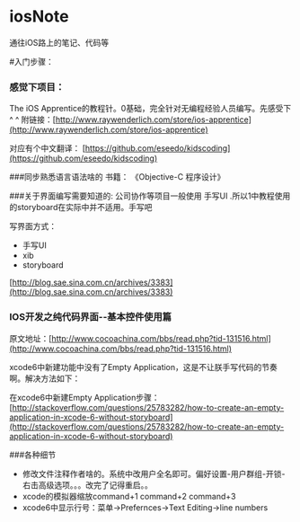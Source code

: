# iosNote
通往iOS路上的笔记、代码等


#入门步骤：

### 感觉下项目：
The iOS Apprentice的教程针。0基础，完全针对无编程经验人员编写。先感受下 ^ ^
附链接：[http://www.raywenderlich.com/store/ios-apprentice](http://www.raywenderlich.com/store/ios-apprentice)

对应有个中文翻译：
[https://github.com/eseedo/kidscoding](https://github.com/eseedo/kidscoding)


###同步熟悉语言语法啥的
书籍：
《Objective-C 程序设计》


###关于界面编写需要知道的:
公司协作等项目一般使用 手写UI  .所以1中教程使用的storyboard在实际中并不适用。手写吧

写界面方式：

* 手写UI
* xib
* storyboard

[http://blog.sae.sina.com.cn/archives/3383](http://blog.sae.sina.com.cn/archives/3383)


### IOS开发之纯代码界面--基本控件使用篇 
原文地址：[http://www.cocoachina.com/bbs/read.php?tid-131516.html](http://www.cocoachina.com/bbs/read.php?tid-131516.html)

xcode6中新建功能中没有了Empty Application，这是不让朕手写代码的节奏啊。解决方法如下：

在xcode6中新建Empty Application步骤：[http://stackoverflow.com/questions/25783282/how-to-create-an-empty-application-in-xcode-6-without-storyboard](http://stackoverflow.com/questions/25783282/how-to-create-an-empty-application-in-xcode-6-without-storyboard)




###各种细节
* 修改文件注释作者啥的。系统中改用户全名即可。偏好设置-用户群组-开锁-右击高级选项。。。改完了记得重启。。
* xcode的模拟器缩放command+1 command+2 command+3
* xcode6中显示行号：菜单->Prefernces->Text Editing->line numbers
